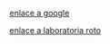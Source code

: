 [enlace a google](https://www.google.com)

[enlace a laboratoria roto](https://www.laboratoria.la/noexiste)
